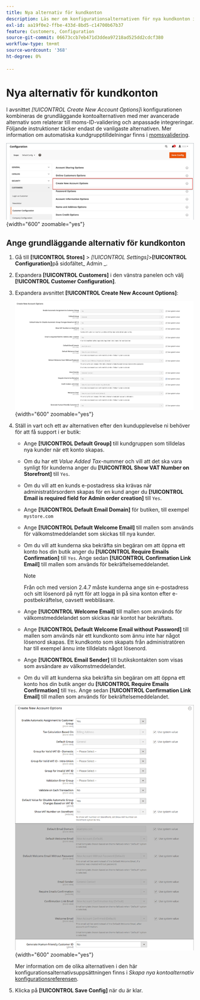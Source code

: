 ```yaml
---
title: Nya alternativ för kundkonton
description: Läs mer om konfigurationsalternativen för nya kundkonton i din butik.
exl-id: aa19f0e2-ffbe-433d-8bd5-c14700b67b37
feature: Customers, Configuration
source-git-commit: 06673ccb7eb471d3ddea97218ad525dd2cdcf380
workflow-type: tm+mt
source-wordcount: '368'
ht-degree: 0%

---
```


# Nya alternativ för kundkonton

I avsnittet _[!UICONTROL Create New Account Options]_&#x200B;i konfigurationen kombineras de grundläggande kontoalternativen med mer avancerade alternativ som relaterar till moms-ID-validering och anpassade integreringar. Följande instruktioner täcker endast de vanligaste alternativen. Mer information om automatiska kundgrupptilldelningar finns i [momsvalidering](../stores-purchase/vat.md).

![Skapa nya kontoalternativ](assets/customer-configuration-create-new-account-options.png){width="600" zoomable="yes"}

## Ange grundläggande alternativ för kundkonton

1. Gå till **[!UICONTROL Stores]** > _[!UICONTROL Settings]_>**[!UICONTROL Configuration]**&#x200B;på sidofältet_ Admin _.

1. Expandera **[!UICONTROL Customers]** i den vänstra panelen och välj **[!UICONTROL Customer Configuration]**.

1. Expandera avsnittet **[!UICONTROL Create New Account Options]**:

   ![Skapa standardinställningar för nya kontoalternativ](../configuration-reference/customers/assets/customer-configuration-create-new-account-options.png){width="600" zoomable="yes"}

1. Ställ in vart och ett av alternativen efter den kundupplevelse ni behöver för att få support i er butik:

   - Ange **[!UICONTROL Default Group]** till kundgruppen som tilldelas nya kunder när ett konto skapas.

   - Om du har ett _Value Added Tax_-nummer och vill att det ska vara synligt för kunderna anger du **[!UICONTROL Show VAT Number on Storefront]** till `Yes`.

   - Om du vill att en kunds e-postadress ska krävas när administratörsordern skapas för en kund anger du **[!UICONTROL Email is required field for Admin order creation]** till `Yes`.

   - Ange **[!UICONTROL Default Email Domain]** för butiken, till exempel `mystore.com`

   - Ange **[!UICONTROL Default Welcome Email]** till mallen som används för välkomstmeddelandet som skickas till nya kunder.

   - Om du vill att kunderna ska bekräfta sin begäran om att öppna ett konto hos din butik anger du **[!UICONTROL Require Emails Confirmation]** till `Yes`. Ange sedan **[!UICONTROL Confirmation Link Email]** till mallen som används för bekräftelsemeddelandet.

     >[!NOTE]
     >
     >Från och med version 2.4.7 måste kunderna ange sin e-postadress och sitt lösenord på nytt för att logga in på sina konton efter e-postbekräftelse, oavsett webbläsare.

   - Ange **[!UICONTROL Welcome Email]** till mallen som används för välkomstmeddelandet som skickas när kontot har bekräftats.

   - Ange **[!UICONTROL Default Welcome Email without Password]** till mallen som används när ett kundkonto som ännu inte har något lösenord skapas. Ett kundkonto som skapats från administratören har till exempel ännu inte tilldelats något lösenord.

   - Ange **[!UICONTROL Email Sender]** till butikskontakten som visas som avsändare av välkomstmeddelandet.

   - Om du vill att kunderna ska bekräfta sin begäran om att öppna ett konto hos din butik anger du **[!UICONTROL Require Emails Confirmation]** till `Yes`. Ange sedan **[!UICONTROL Confirmation Link Email]** till mallen som används för bekräftelsemeddelandet.

   ![Skapa nya kontoalternativ med moms aktiverat](../configuration-reference/customers/assets/customer-configuration-create-new-account-options-vat.png){width="600" zoomable="yes"}

   Mer information om de olika alternativen i den här konfigurationsalternativsuppsättningen finns i _Skapa nya kontoalternativ_ [konfigurationsreferensen](../configuration-reference/customers/customer-configuration.md).

1. Klicka på **[!UICONTROL Save Config]** när du är klar.
